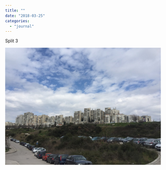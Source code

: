 ```yaml
---
title: ""
date: "2018-03-25"
categories: 
  - "journal"
---
```


Split 3

![](images/ed97e4675c.jpg)
